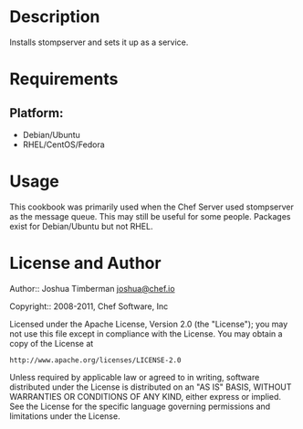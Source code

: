 Description
===========

Installs stompserver and sets it up as a service.

Requirements
============

## Platform:

* Debian/Ubuntu
* RHEL/CentOS/Fedora

Usage
=====

This cookbook was primarily used when the Chef Server used stompserver
as the message queue. This may still be useful for some people.
Packages exist for Debian/Ubuntu but not RHEL.

License and Author
==================

Author:: Joshua Timberman <joshua@chef.io>

Copyright:: 2008-2011, Chef Software, Inc

Licensed under the Apache License, Version 2.0 (the "License");
you may not use this file except in compliance with the License.
You may obtain a copy of the License at

    http://www.apache.org/licenses/LICENSE-2.0

Unless required by applicable law or agreed to in writing, software
distributed under the License is distributed on an "AS IS" BASIS,
WITHOUT WARRANTIES OR CONDITIONS OF ANY KIND, either express or implied.
See the License for the specific language governing permissions and
limitations under the License.
